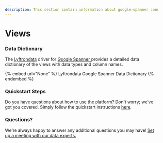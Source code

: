 ```yaml
---
description: This section contain information about google-spanner connector views information
---
```


# Views

### Data Dictionary

The [Lyftrondata](https://www.lyftrondata.com/) driver for [Google Spanner](None/)[ ](https://www.lyftrondata.com/integration/google-spanner/)provides a detailed data dictionary of the views with data types and column names.

{% embed url="None" %}
Lyftrondata Google Spanner Data Dictionary
{% endembed %}

### Quickstart Steps

Do you have questions about how to use the platform? Don't worry; we've got you covered. Simply follow the quickstart instructions [here](../README.md).

### Questions? <a href="#questions" id="questions"></a>

We're always happy to answer any additional questions you may have! [Set up a meeting with our data experts.](https://www.lyftrondata.com/book-a-meeting/)


